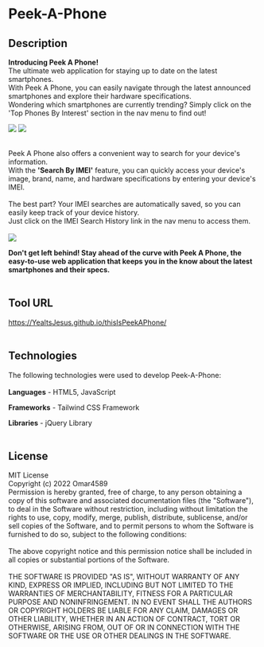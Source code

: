 # Peek-A-Phone

## Description

<strong>Introducing Peek A Phone!</strong><br>
The ultimate web application for staying up to date on the latest smartphones.<br>
With Peek A Phone, you can easily navigate through the latest announced smartphones and explore their hardware specifications.<br>
Wondering which smartphones are currently trending? Simply click on the 'Top Phones By Interest' section in the nav menu to find out!<br>

<img src="https://media.giphy.com/media/Aap0ZBjtxF6gAIzy5U/giphy.gif"> <img src="https://media.giphy.com/media/d3iklV9WnNdvfvNMR8/giphy.gif">

<br>
Peek A Phone also offers a convenient way to search for your device's information.<br>
With the <strong>'Search By IMEI'</strong> feature, you can quickly access your device's image, brand, name, and hardware specifications by entering your device's IMEI.<br>
<br>
The best part? Your IMEI searches are automatically saved, so you can easily keep track of your device history.<br>
Just click on the IMEI Search History link in the nav menu to access them.<br>
<br>

<img src="https://media.giphy.com/media/qYd7WwUh73YoXT5sWK/giphy.gif"> 
<br>

<strong>Don't get left behind! Stay ahead of the curve with Peek A Phone, the easy-to-use web application that keeps you in the know about the latest smartphones and their specs.</strong><br>
<br>

## Tool URL

https://YeaItsJesus.github.io/thisIsPeekAPhone/
<br>
<br>

## Technologies

The following technologies were used to develop Peek-A-Phone:<br>
<br>
<strong>Languages</strong> - HTML5, JavaScript

<strong>Frameworks</strong> - Tailwind CSS Framework

<strong>Libraries</strong> - jQuery Library
<br>
<br>

## License

MIT License<br>
Copyright (c) 2022 Omar4589<br>
Permission is hereby granted, free of charge, to any person obtaining a copy
of this software and associated documentation files (the "Software"), to deal
in the Software without restriction, including without limitation the rights
to use, copy, modify, merge, publish, distribute, sublicense, and/or sell
copies of the Software, and to permit persons to whom the Software is
furnished to do so, subject to the following conditions:<br>
<br>
The above copyright notice and this permission notice shall be included in all
copies or substantial portions of the Software.<br>
<br>
THE SOFTWARE IS PROVIDED "AS IS", WITHOUT WARRANTY OF ANY KIND, EXPRESS OR
IMPLIED, INCLUDING BUT NOT LIMITED TO THE WARRANTIES OF MERCHANTABILITY,
FITNESS FOR A PARTICULAR PURPOSE AND NONINFRINGEMENT. IN NO EVENT SHALL THE
AUTHORS OR COPYRIGHT HOLDERS BE LIABLE FOR ANY CLAIM, DAMAGES OR OTHER
LIABILITY, WHETHER IN AN ACTION OF CONTRACT, TORT OR OTHERWISE, ARISING FROM,
OUT OF OR IN CONNECTION WITH THE SOFTWARE OR THE USE OR OTHER DEALINGS IN THE
SOFTWARE.

